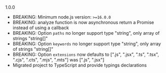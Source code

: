 1.0.0

- BREAKING: Minimum node.js version: `>=16.0.0`
- BREAKING: analyze function is now asynchronous return a Promise instead of using a callback
- BREAKING: Option `paths` no longer support type "string", only array of strings "string[]"
- BREAKING: Option `keywords` no longer support type "string", only array of strings "string[]"
- BREAKING: Option `extensions` now defaults to [".js", ".jsx", ".ts", ".tsx", ".cjs", ".cts", ".mjs", ".mts"] was [".js", ".jsx"]
- Migrated project to TypeScript and provide typings declarations